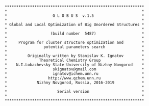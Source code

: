           *************************************************************
          *                                                           *
          *                    G L O B U S  v.1.5                     *
          *                                                           *
          * Global and Local Optimization of Big Unordered Structures *
          *                                                           *
          *                   (build number  5487)                    *
          *                                                           *
          *     Program for cluster structure optimization and        *
          *                potential parameters search                *
          *                                                           *
          *         Originally written by Stanislav K. Ignatov        *
          *              Theoretical Chemistry Group                  *
          *    N.I.Lobachevsky State University of Nizhny Novgorod    *
          *                    skignatov@gmail.com                    *
          *                    ignatov@ichem.unn.ru                   *
          *                  http://www.qchem.unn.ru                  *
          *             Nizhny Novgorod, Russia, 2016-2019            *
          *                                                           *
          *                      Serial version                       *
          *                                                           *
          *************************************************************



